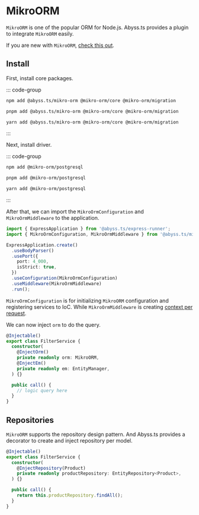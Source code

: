 # MikroORM

`MikroORM` is one of the popular ORM for Node.js. Abyss.ts provides a plugin to integrate `MikroORM` easily.

If you are new with `MikroORM`, [check this out](https://mikro-orm.io).

## Install

First, install core packages.

::: code-group

```sh [npm]
npm add @abyss.ts/mikro-orm @mikro-orm/core @mikro-orm/migration
```

```sh [pnpm]
pnpm add @abyss.ts/mikro-orm @mikro-orm/core @mikro-orm/migration
```

```sh [yarn]
yarn add @abyss.ts/mikro-orm @mikro-orm/core @mikro-orm/migration
```

:::

Next, install driver.

::: code-group

```sh [npm]
npm add @mikro-orm/postgresql
```

```sh [pnpm]
pnpm add @mikro-orm/postgresql
```

```sh [yarn]
yarn add @mikro-orm/postgresql
```

:::

After that, we can import the `MikroOrmConfiguration` and `MikroOrmMiddleware` to the application.

```ts
import { ExpressApplication } from '@abyss.ts/express-runner';
import { MikroOrmConfiguration, MikroOrmMiddleware } from '@abyss.ts/mikro-orm';

ExpressApplication.create()
  .useBodyParser()
  .usePort({
    port: 4_000,
    isStrict: true,
  })
  .useConfiguration(MikroOrmConfiguration)
  .useMiddleware(MikroOrmMiddleware)
  .run();
```

`MikroOrmConfiguration` is for initializing `MikroORM` configuration and registering services to IoC. While `MikroOrmMiddleware` is creating [context per request](https://mikro-orm.io/docs/identity-map).

We can now inject `orm` to do the query.

```ts
@Injectable()
export class FilterService {
  constructor(
    @InjectOrm()
    private readonly orm: MikroORM,
    @InjectEm()
    private readonly em: EntityManager,
  ) {}

  public call() {
    // logic query here
  }
}
```

## Repositories

`MikroORM` supports the repository design pattern. And Abyss.ts provides a decorator to create and inject repository per model.

```ts
@Injectable()
export class FilterService {
  constructor(
    @InjectRepository(Product)
    private readonly productRepository: EntityRepository<Product>,
  ) {}

  public call() {
    return this.productRepository.findAll();
  }
}
```
